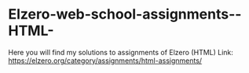 # Elzero-web-school-assignments--HTML-
Here you will find my solutions to assignments of Elzero (HTML)
Link: https://elzero.org/category/assignments/html-assignments/
